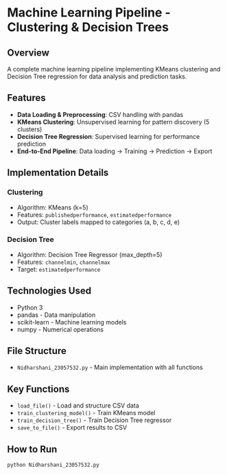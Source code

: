 # Machine Learning Pipeline - Clustering & Decision Trees

## Overview
A complete machine learning pipeline implementing KMeans clustering and Decision Tree regression for data analysis and prediction tasks.

## Features
- **Data Loading & Preprocessing**: CSV handling with pandas
- **KMeans Clustering**: Unsupervised learning for pattern discovery (5 clusters)
- **Decision Tree Regression**: Supervised learning for performance prediction
- **End-to-End Pipeline**: Data loading → Training → Prediction → Export

## Implementation Details

### Clustering
- Algorithm: KMeans (k=5)
- Features: `publishedperformance`, `estimatedperformance`
- Output: Cluster labels mapped to categories (a, b, c, d, e)

### Decision Tree
- Algorithm: Decision Tree Regressor (max_depth=5)
- Features: `channelmin`, `channelmax`
- Target: `estimatedperformance`

## Technologies Used
- Python 3
- pandas - Data manipulation
- scikit-learn - Machine learning models
- numpy - Numerical operations

## File Structure
- `Nidharshani_23057532.py` - Main implementation with all functions

## Key Functions
- `load_file()` - Load and structure CSV data
- `train_clustering_model()` - Train KMeans model
- `train_decision_tree()` - Train Decision Tree regressor
- `save_to_file()` - Export results to CSV

## How to Run
```bash
python Nidharshani_23057532.py
